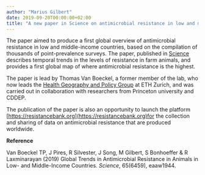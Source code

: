 ```yaml
---
author: "Marius Gilbert"
date: 2019-09-20T00:00:00+02:00
title: "A new paper in Science on antimicrobial resistance in low and middle countries"
---
```


The paper aimed to produce a first global overview of antimicrobial resistance in low and middle-income countries, based 
on the compilation of thousands of point-prevalence surveys. The paper, published in 
[Science](https://science.sciencemag.org/content/365/6459/eaaw1944) describes temporal trends in the levels of resistance
in farm animals, and provides a first global map of where antimicrobial resistance is the highest. 

The paper is lead by Thomas Van Boeckel, a 
former member of the lab, who now leads the [Health Geography and Policy Group](https://thomasvanboeckel.wixsite.com/hegep)
at ETH Zurich, and was carried out in collaboration with researchers from Princeton university and CDDEP.

The publication of the paper is also an opportunity to launch the platform [https://resistancebank.org](https://resistancebank.org)for the collection and sharing of data on 
antimicrobial resistance that are produced worldwide.

**Reference**  

Van  Boeckel TP,  J  Pires,  R Silvester,  J Song,  M Gilbert,  S  Bonhoeffer & R  Laxminarayan (2019) Global Trends in Antimicrobial Resistance in Animals in Low- and Middle-Income Countries. *Science*, 65(6459), eaaw1944.

